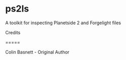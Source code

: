 ps2ls
=====

A toolkit for inspecting Planetside 2 and Forgelight files

Credits

=====

Colin Basnett - Original Author
